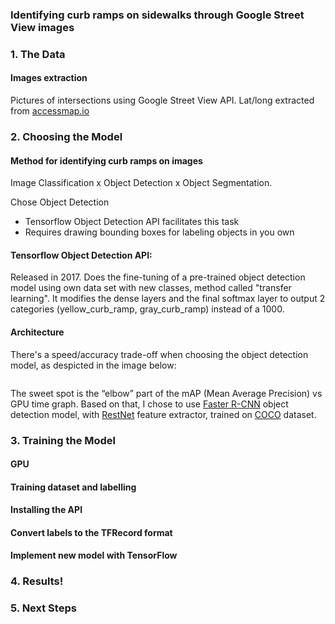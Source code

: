 
### Identifying curb ramps on sidewalks through Google Street View images

<Write about why detect curb ramps and assumptions>
  
### 1. The Data

#### Images extraction
Pictures of intersections using Google Street View API. Lat/long extracted from [accessmap.io](https://accessmap.io)

### 2. Choosing the Model

#### Method for identifying curb ramps on images

Image Classification x Object Detection x Object Segmentation.

<add comparison image>

Chose Object Detection
* Tensorflow Object Detection API facilitates this task
* Requires drawing bounding boxes for labeling objects in you own

#### Tensorflow Object Detection API:

Released in 2017.
Does the fine-tuning of a pre-trained object detection model using own data set with new classes, method called "transfer learning". It modifies the dense layers and the final softmax layer to output 2 categories (yellow_curb_ramp, gray_curb_ramp) instead of a 1000.

#### Architecture

There's a speed/accuracy trade-off when choosing the object detection model, as despicted in the image below:

<image>
  
The sweet spot is the “elbow” part of the mAP (Mean Average Precision) vs GPU time graph. Based on that, I chose to use [Faster R-CNN](https://arxiv.org/pdf/1506.01497.pdf) object detection model, with [RestNet](https://arxiv.org/abs/1512.03385) feature extractor, trained on [COCO](http://cocodataset.org) dataset.

### 3. Training the Model

#### GPU

#### Training dataset and labelling

#### Installing the API

#### Convert labels to the TFRecord format

#### Implement new model with TensorFlow

### 4. Results!

### 5. Next Steps





